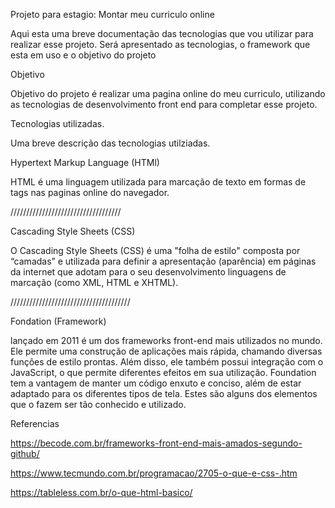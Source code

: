 Projeto para estagio: Montar meu curriculo online

Aqui esta uma breve documentação das tecnologias que vou utilizar para realizar esse projeto.
Será apresentado as tecnologias, o framework que esta em uso e o objetivo do projeto

Objetivo

Objetivo do projeto é realizar uma pagina online do meu curriculo, utilizando as tecnologias de desenvolvimento front end para completar esse projeto.


Tecnologias utilizadas.

Uma breve descrição das tecnologias utilziadas.


Hypertext Markup Language (HTMl)

HTML é uma linguagem utilizada para marcação de texto em formas de tags nas paginas online do navegador.

///////////////////////////////////

Cascading Style Sheets (CSS)

O Cascading Style Sheets (CSS) é uma "folha de estilo" composta por “camadas” e utilizada para definir a apresentação (aparência) em páginas da internet que adotam para o seu desenvolvimento linguagens de marcação (como XML, HTML e XHTML).

//////////////////////////////////////

Fondation (Framework)

lançado em 2011 é um dos frameworks front-end mais utilizados no mundo.
Ele permite uma construção de aplicações mais rápida, chamando diversas funções de estilo prontas. Além disso, ele também possui integração com o JavaScript, o que permite diferentes efeitos em sua utilização.
Foundation tem a vantagem de manter um código enxuto e conciso, além de estar adaptado para os diferentes tipos de tela. Estes são alguns dos elementos que o fazem ser tão conhecido e utilizado.


Referencias

https://becode.com.br/frameworks-front-end-mais-amados-segundo-github/

https://www.tecmundo.com.br/programacao/2705-o-que-e-css-.htm

https://tableless.com.br/o-que-html-basico/
